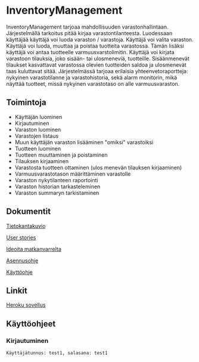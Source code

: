 # InventoryManagement

InventoryManagement tarjoaa mahdollisuuden varastonhallintaan. 
Järjestelmällä tarkoitus pitää kirjaa varastontilanteesta. 
Luodessaan käyttäjää käyttäjä voi luoda varaston / varastoja.
Käyttäjä voi valita varaston.  
Käyttäjä voi luoda, muuttaa ja poistaa tuotteita varastossa. Tämän lisäksi käyttäjä voi antaa tuotteelle varmuusvarstolimitin. Käyttäjä voi kirjata varastoon tilauksia, joko sisään- tai ulosmeneviä, tuotteille. 
Sisäänmenevät tilaukset kasvattavat varastossa olevien tuotteiden saldoa ja ulosmenevät taas kuluttavat sitää.
Järjestelmässä tarjoaa erilaisia yhteenvetoraportteja: nykyinen varastotilanne ja  varastohistoria, sekä alarm monitorin, mikä näyttää tuotteet, missä nykyinen varastotaso on alle varmuusvaraston.

## Toimintoja
* Käyttäjän luominen
* Kirjautuminen
* Varaston luominen
* Varastojen listaus
* Muun käyttäjän varaston lisääminen "omiksi" varastoiksi
* Tuotteen luominen
* Tuotteen muuttaminen ja poistaminen
* Tilauksen kirjaaminen
* Varastosta tuotteen ottaminen (ulos menevän tilauksen kirjaaminen)
* Varmuusvarastotason määrittäminen varastolle
* Varaston nykytilanteen raportointi
* Varaston historian tarkasteleminen
* Varaston summaryn tarkistaminen

## Dokumentit

[Tietokantakuvio](https://github.com/jkukko/InventoryManagement/blob/master/documents/tietokantakaavio.md)

[User stories](https://github.com/jkukko/InventoryManagement/blob/master/documents/userstories.md)

[Ideoita matkanvarrelta](https://github.com/jkukko/InventoryManagement/blob/master/documents/ideoita.md)

[Asennusohje](https://github.com/jkukko/InventoryManagement/blob/master/documents/Asennusohje.md)

[Käyttöohje](https://github.com/jkukko/InventoryManagement/blob/master/documents/K%C3%A4ytt%C3%B6ohje.md)

## Linkit

[Heroku sovellus](https://manage-your-inventory.herokuapp.com/)


## Käyttöohjeet

### Kirjautuminen

`
Käyttäjätunnus: test1, salasana: test1
`
